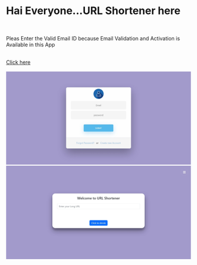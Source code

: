 <h1>Hai Everyone...URL Shortener here </h1>
    <br/>
    <p>Pleas Enter the Valid Email ID because Email Validation and Activation is Available in this App </p>
    <br/>
    <a href="https://url-short-1.netlify.app" target="_blank">Click here</a>
    <br/>
    <br/>
    <img src="./Login.jpeg" alt="Login">
    <br/>
    <img src="./Home.jpeg" alt="Home">
